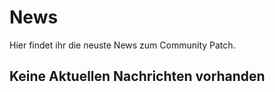 # News
Hier findet ihr die neuste News zum Community Patch.

## Keine Aktuellen Nachrichten vorhanden
